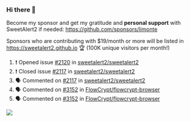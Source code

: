### Hi there 👋

Become my sponsor and get my gratitude and **personal support** with SweetAlert2 if needed: https://github.com/sponsors/limonte

Sponsors who are contributing with $19/month or more will be listed in https://sweetalert2.github.io 🏆 (100K unique visitors per month!)

<!--START_SECTION:activity-->
1. ❗️ Opened issue [#2120](https://github.com/sweetalert2/sweetalert2/issues/2120) in [sweetalert2/sweetalert2](https://github.com/sweetalert2/sweetalert2)
2. ❗️ Closed issue [#2117](https://github.com/sweetalert2/sweetalert2/issues/2117) in [sweetalert2/sweetalert2](https://github.com/sweetalert2/sweetalert2)
3. 🗣 Commented on [#2117](https://github.com/sweetalert2/sweetalert2/issues/2117) in [sweetalert2/sweetalert2](https://github.com/sweetalert2/sweetalert2)
4. 🗣 Commented on [#3152](https://github.com/FlowCrypt/flowcrypt-browser/issues/3152) in [FlowCrypt/flowcrypt-browser](https://github.com/FlowCrypt/flowcrypt-browser)
5. 🗣 Commented on [#3152](https://github.com/FlowCrypt/flowcrypt-browser/issues/3152) in [FlowCrypt/flowcrypt-browser](https://github.com/FlowCrypt/flowcrypt-browser)
<!--END_SECTION:activity-->

![](https://github-readme-stats.vercel.app/api?username=limonte&theme=vue&show_icons=true)
